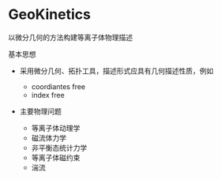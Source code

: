 # GeoKinetics
以微分几何的方法构建等离子体物理描述

基本思想

- 采用微分几何、拓扑工具，描述形式应具有几何描述性质，例如
  - coordiantes free
  - index free

- 主要物理问题
  - 等离子体动理学
  - 磁流体力学
  - 非平衡态统计力学
  - 等离子体磁约束
  - 湍流

